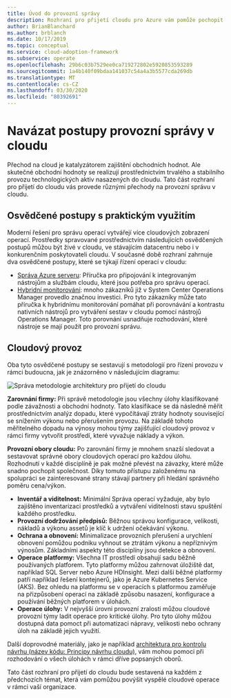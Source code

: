 ```yaml
---
title: Úvod do provozní správy
description: Rozhraní pro přijetí cloudu pro Azure vám pomůže pochopit různé přechody, které je potřeba provést, aby bylo možné provozovat provozní správu v cloudu.
author: BrianBlanchard
ms.author: brblanch
ms.date: 10/17/2019
ms.topic: conceptual
ms.service: cloud-adoption-framework
ms.subservice: operate
ms.openlocfilehash: 29b6c03b7529ee0ca719272802e5920853593289
ms.sourcegitcommit: 1a4b140f09bdaa141037c54a4a3b5577cda269db
ms.translationtype: MT
ms.contentlocale: cs-CZ
ms.lasthandoff: 03/30/2020
ms.locfileid: "80392691"
---
```

# <a name="establish-operational-management-practices-in-the-cloud"></a>Navázat postupy provozní správy v cloudu

Přechod na cloud je katalyzátorem zajištění obchodních hodnot. Ale skutečné obchodní hodnoty se realizují prostřednictvím trvalého a stabilního provozu technologických aktiv nasazených do cloudu. Tato část rozhraní pro přijetí do cloudu vás provede různými přechody na provozní správu v cloudu.

## <a name="actionable-best-practices"></a>Osvědčené postupy s praktickým využitím

Moderní řešení pro správu operací vytvářejí více cloudových zobrazení operací. Prostředky spravované prostřednictvím následujících osvědčených postupů můžou být živé v cloudu, ve stávajícím datacentru nebo i v konkurenčním poskytovateli cloudu. V současné době rozhraní zahrnuje dva osvědčené postupy, které se týkají řízení operací v cloudu:

- [Správa Azure serveru](./azure-server-management/index.md): Příručka pro připojování k integrovaným nástrojům a službám cloudu, které jsou potřeba pro správu operací.
- [Hybridní monitorování](./monitor/index.md): mnoho zákazníků již v System Center Operations Manager provedlo značnou investici. Pro tyto zákazníky může tato příručka k hybridnímu monitorování pomáhat při porovnávání a kontrastu nativních nástrojů pro vytváření sestav v cloudu pomocí nástrojů Operations Manager. Toto porovnání usnadňuje rozhodování, které nástroje se mají použít pro provozní správu.

## <a name="cloud-operations"></a>Cloudový provoz

Oba tyto osvědčené postupy se sestavují s metodologií pro řízení provozu v rámci budoucna, jak je znázorněno v následujícím diagramu:

![Správa metodologie architektury pro přijetí do cloudu](../_images/manage/caf-manage.png)

**Zarovnání firmy:** Při správě metodologie jsou všechny úlohy klasifikované podle závažnosti a obchodní hodnoty. Tato klasifikace se dá následně měřit prostřednictvím analýz dopadu, které vypočítávají ztráty hodnoty související se snížením výkonu nebo přerušením provozu. Na základě tohoto měřitelného dopadu na výnosy mohou týmy zajišťující cloudový provoz v rámci firmy vytvořit prostředí, které vyvažuje náklady a výkon.

**Provozní obory cloudu:** Po zarovnání firmy je mnohem snazší sledovat a sestavovat správné obory cloudových operací pro každou úlohu. Rozhodnutí v každé disciplíně je pak možné převést na závazky, které může snadno pochopit společnost. Díky tomuto přístupu založenému na spolupráci se zainteresované strany stávají partnery při hledání správného poměru cena/výkon.

- **Inventář a viditelnost:** Minimální Správa operací vyžaduje, aby bylo zajištěno inventarizaci prostředků a vytváření viditelnosti stavu spuštění každého prostředku.
- **Provozní dodržování předpisů:** Běžnou správou konfigurace, velikosti, nákladů a výkonu assetů je klíč k udržení očekávání výkonu.
- **Ochrana a obnovení:** Minimalizace provozních přerušení a urychlení obnovení pomůžou podniku vyhnout se ztrátám výkonu a nepříznivým výnosům. Základními aspekty této disciplíny jsou detekce a obnovení.
- **Operace platformy:** Všechna IT prostředí obsahují sadu běžně používaných platforem. Tyto platformy můžou zahrnovat úložiště dat, například SQL Server nebo Azure HDInsight. Mezi další běžné platformy patří například řešení kontejnerů, jako je Azure Kubernetes Service (AKS). Bez ohledu na platformu se v operacích s platformou zaměřuje na přizpůsobení operací na základě způsobu nasazení, konfigurace a používání běžných platforem v úlohách.
- **Operace úlohy:** V nejvyšší úrovni provozní zralosti můžou cloudové provozní týmy ladit operace pro kritické úlohy. Pro tyto úlohy můžou dostupná data pomoct při automatizaci nápravy, velikosti nebo ochrany úloh na základě jejich využití.

Další doprovodné materiály, jako je například [architektura pro kontrolu návrhu (název kódu: Principy návrhu cloudu)](https://docs.microsoft.com/azure/architecture/framework/resiliency/overview), vám mohou pomoci při rozhodování o všech úlohách v rámci dříve popsaných oborů.

Tato část rozhraní pro přijetí do cloudu bude sestavená na každém z předchozích témat, která vám pomůžou povýšit vyspělé cloudové operace v rámci vaší organizace.
